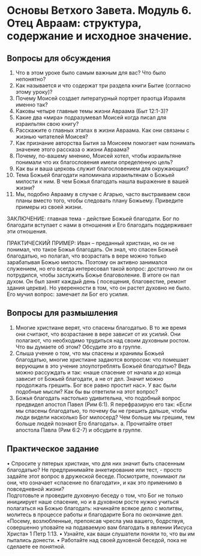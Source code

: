# Основы Ветхого Завета. Модуль 6. Отец Авраам: структура, содержание и исходное значение.

## Вопросы для обсуждения 

1.	Что в этом уроке было самым важным для вас? Что было непонятно?
2.	Как называется и что содержат три раздела книги Бытие (согласно этому уроку)? 
3.	Почему Моисей создает литературный портрет праотца Израиля именно так? 
4.	Каковы четыре главные темы жизни Авраама (Быт 12:1-3)? 
5.	Какие два «мира» подразумевал Моисей когда писал для израильтян свою книгу?
6.	Расскажите о главных этапах в жизни Авраама. Как они связаны с жизнью читателей Моисея? 
7.	Как признание авторства Бытия за Моисеем помогает нам понимать значение этого рассказа о жизни Авраама? 
8.	Почему, по-вашему мнению, Моисей хотел, чтобы израильтяне понимали что их благословения имели определенную цель?
9.	Как вы и ваша церковь служит благословением для окружающих? 
10.	Тема Божьей благодати напоминала израильтянам о Божьей милости к ним. В чем Божья благодать нашла выражение в вашей жизни?
11.	Мы, подобно Аврааму в случае с Агарью, часто выстраиваем свои планы вместо того, чтобы следовать плану Божьему. Приведите примеры из своей жизни.  

ЗАКЛЮЧЕНИЕ: главная тема -  действие Божьей благодати. Бог по благодати вступает с нами в отношения и Его благодать поддерживает эти отношения. 

ПРАКТИЧЕСКИЙ ПРИМЕР: Иван – преданный христиан, но он не понимал, что такое Божья благодать. Он знал, что спасен Божьей благодатью, но полагал, что возрастать в вере можно только зарабатывая Божью милость. Поэтому он активно занимался служением, но его всегда интересовал такой вопрос: достаточно ли он потрудился, чтобы заслужить Божье благоволение. В итоге он пал духом.  Он был занят каждый день ( посещения, благовестие, ремонт здания церкви).  Но уверенности в том, что он растет духовно не было. Его мучил вопрос: замечает ли Бог его усилия. 

## Вопросы для размышления
1.	Многие христиане верят, что спасены благодатью. В то же время они считают, что возрастание в вере зависит от их усилий. Они полагают, что необходимо трудиться над своим духовным ростом. Что вы думаете об этом? Обсудите это в группе.
2.	Слыша учение о том, что мы спасены и хранимы Божьей благодатью, многие христиане задаются вопросом: что помешает верующим в это учение злоупотреблять Божьей благодатью? Ведь можно рассуждать и так:  «наше спасение от начала и до конца зависит от Божьей благодати, а не от дел. Значит можно продолжать грешить. Бог все равно простит нас».  У вас были подобные мысли? Как бы вы ответили на этот вопрос?
3.	Божья благодать настолько удивительна, что подобный вопрос предвидел апостол Павел (Рим 6:1). Я перефразирую его так: «Если мы спасены благодатью, то почему бы не грешить дальше, чтобы люди видели насколько Бог милосерд? Чем больше мы грешим, тем больше людей познают Его благодать».
a.	Прочитайте ответ апостола Павла  (Рим 6:2-7) и обсудите в группе. 

## Практическое задание
•	Спросите у пятерых христиан, что для них значит быть спасенным благодатью? Не предпринимайте анкетирование или тест, - просто задайте этот вопрос в дружеской беседе. Посмотрите, понимают ли они, что означает «спасение по благодати», и как это применимо в повседневной жизни?   
Подготовьте и проведите духовную беседу о том, что Бог  не только инициирует наше спасение, но и в духовном росте нужно учиться полагаться на Божью благодать: начинайте всякое дело с молитвы, молитесь в процессе работы и благодарите Бога по окончание дел. «Посему, возлюбленные, препоясав чресла ума вашего, бодрствуя, совершенно уповайте на подаваемую вам благодать в явлении Иисуса Христа» 1 Петр 1:13.
•	Узнайте, как ваши слушатели поняли то, что вы им пытались донести.
•	Работайте над своей духовной беседой, пока не сделаете ее понятной.

